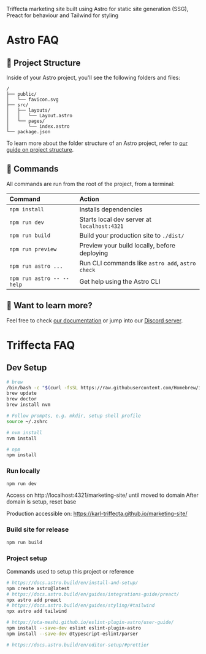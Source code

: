 Triffecta marketing site built using Astro for static site generation (SSG), Preact for behaviour and Tailwind for styling

# Astro FAQ

## 🚀 Project Structure

Inside of your Astro project, you'll see the following folders and files:

```text
/
├── public/
│   └── favicon.svg
├── src/
│   ├── layouts/
│   │   └── Layout.astro
│   └── pages/
│       └── index.astro
└── package.json
```

To learn more about the folder structure of an Astro project, refer to [our guide on project structure](https://docs.astro.build/en/basics/project-structure/).

## 🧞 Commands

All commands are run from the root of the project, from a terminal:

| Command                   | Action                                           |
| :------------------------ | :----------------------------------------------- |
| `npm install`             | Installs dependencies                            |
| `npm run dev`             | Starts local dev server at `localhost:4321`      |
| `npm run build`           | Build your production site to `./dist/`          |
| `npm run preview`         | Preview your build locally, before deploying     |
| `npm run astro ...`       | Run CLI commands like `astro add`, `astro check` |
| `npm run astro -- --help` | Get help using the Astro CLI                     |

## 👀 Want to learn more?

Feel free to check [our documentation](https://docs.astro.build) or jump into our [Discord server](https://astro.build/chat).

# Triffecta FAQ

## Dev Setup

```bash
# brew
/bin/bash -c "$(curl -fsSL https://raw.githubusercontent.com/Homebrew/install/HEAD/install.sh)"
brew update
brew doctor
brew install nvm

# Follow prompts, e.g. mkdir, setup shell profile
source ~/.zshrc

# nvm install
nvm install

# npm
npm install
```

### Run locally

```bash
npm run dev
```

Access on http://localhost:4321/marketing-site/ until moved to domain
After domain is setup, reset base

Production accessible on: https://karl-triffecta.github.io/marketing-site/

### Build site for release

```bash
npm run build
```

### Project setup

Commands used to setup this project or reference

```bash
# https://docs.astro.build/en/install-and-setup/
npm create astro@latest
# https://docs.astro.build/en/guides/integrations-guide/preact/
npx astro add preact
# https://docs.astro.build/en/guides/styling/#tailwind
npx astro add tailwind

# https://ota-meshi.github.io/eslint-plugin-astro/user-guide/
npm install --save-dev eslint eslint-plugin-astro
npm install --save-dev @typescript-eslint/parser

# https://docs.astro.build/en/editor-setup/#prettier

```
